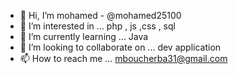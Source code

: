 - 👋 Hi, I’m mohamed - @mohamed25100
- 👀 I’m interested in ... php , js ,css , sql
- 🌱 I’m currently learning ...  Java
- 💞️ I’m looking to collaborate on ... dev application
- 📫 How to reach me ... mboucherba31@gmail.com

<!---
mohamed25100/mohamed25100 is a ✨ special ✨ repository because its `README.md` (this file) appears on your GitHub profile.
You can click the Preview link to take a look at your changes.
--->
